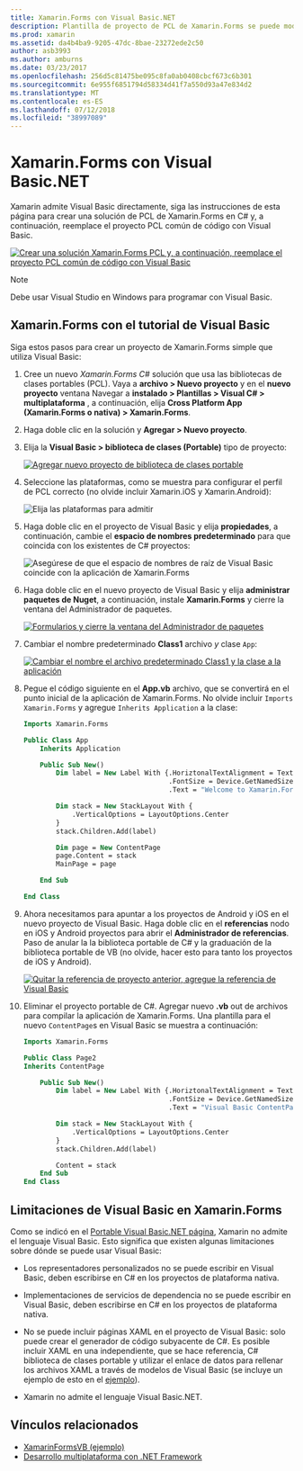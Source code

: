 ```yaml
---
title: Xamarin.Forms con Visual Basic.NET
description: Plantilla de proyecto de PCL de Xamarin.Forms se puede modificar para usar Visual Basic para el ensamblado principal, eficazmente lo que le permite crear aplicaciones móviles multiplataforma con VB.NET.
ms.prod: xamarin
ms.assetid: da4b4ba9-9205-47dc-8bae-23272ede2c50
author: asb3993
ms.author: amburns
ms.date: 03/23/2017
ms.openlocfilehash: 256d5c81475be095c8fa0ab0408cbcf673c6b301
ms.sourcegitcommit: 6e955f6851794d58334d41f7a550d93a47e834d2
ms.translationtype: MT
ms.contentlocale: es-ES
ms.lasthandoff: 07/12/2018
ms.locfileid: "38997089"
---
```

# <a name="xamarinforms-using-visual-basicnet"></a>Xamarin.Forms con Visual Basic.NET

Xamarin admite Visual Basic directamente, siga las instrucciones de esta página para crear una solución de PCL de Xamarin.Forms en C# y, a continuación, reemplace el proyecto PCL común de código con Visual Basic.

[![](xamarin-forms-images/hero-sml.png "Crear una solución Xamarin.Forms PCL y, a continuación, reemplace el proyecto PCL común de código con Visual Basic")](xamarin-forms-images/hero.png#lightbox)

> [!NOTE]
> Debe usar Visual Studio en Windows para programar con Visual Basic.

## <a name="xamarinforms-with-visual-basic-walkthrough"></a>Xamarin.Forms con el tutorial de Visual Basic

Siga estos pasos para crear un proyecto de Xamarin.Forms simple que utiliza Visual Basic:

1. Cree un nuevo *Xamarin.Forms C#* solución que usa las bibliotecas de clases portables (PCL).
Vaya a **archivo > Nuevo proyecto** y en el **nuevo proyecto** ventana Navegar a **instalado > Plantillas > Visual C# > multiplataforma** , a continuación, elija  **Cross Platform App (Xamarin.Forms o nativa) > Xamarin.Forms**.

2. Haga doble clic en la solución y **Agregar > Nuevo proyecto**.

3. Elija la **Visual Basic > biblioteca de clases (Portable)** tipo de proyecto:

   [![](xamarin-forms-images/add-vb-2-sml.png "Agregar nuevo proyecto de biblioteca de clases portable")](xamarin-forms-images/add-vb-2.png#lightbox)

4. Seleccione las plataformas, como se muestra para configurar el perfil de PCL correcto (no olvide incluir Xamarin.iOS y Xamarin.Android):

   ![](xamarin-forms-images/add-vb-3-sml.png "Elija las plataformas para admitir")

5. Haga doble clic en el proyecto de Visual Basic y elija **propiedades**, a continuación, cambie el **espacio de nombres predeterminado** para que coincida con los existentes de C# proyectos:

   ![](xamarin-forms-images/add-vb-4s-sml.png "Asegúrese de que el espacio de nombres de raíz de Visual Basic coincide con la aplicación de Xamarin.Forms")

6. Haga doble clic en el nuevo proyecto de Visual Basic y elija **administrar paquetes de Nuget**, a continuación, instale **Xamarin.Forms** y cierre la ventana del Administrador de paquetes.

   [![](xamarin-forms-images/add-vb-4-sml.png "Formularios y cierre la ventana del Administrador de paquetes")](xamarin-forms-images/add-vb-4.png#lightbox)

7. Cambiar el nombre predeterminado **Class1** archivo *y* clase `App`:

   [![](xamarin-forms-images/add-vb-5-sml.png "Cambiar el nombre el archivo predeterminado Class1 y la clase a la aplicación")](xamarin-forms-images/add-vb-5.png#lightbox)

8. Pegue el código siguiente en el **App.vb** archivo, que se convertirá en el punto inicial de la aplicación de Xamarin.Forms. No olvide incluir `Imports Xamarin.Forms` y agregue `Inherits Application` a la clase:

    ```vb 
    Imports Xamarin.Forms

    Public Class App
        Inherits Application

        Public Sub New()
            Dim label = New Label With {.HoriztonalTextAlignment = TextAlignment.Center,
                                        .FontSize = Device.GetNamedSize(NamedSize.Medium, GetType(Label)),
                                        .Text = "Welcome to Xamarin.Forms with Visual Basic.NET"}

            Dim stack = New StackLayout With {
                .VerticalOptions = LayoutOptions.Center
            }
            stack.Children.Add(label)

            Dim page = New ContentPage
            page.Content = stack
            MainPage = page

        End Sub

    End Class
    ```

9. Ahora necesitamos para apuntar a los proyectos de Android y iOS en el nuevo proyecto de Visual Basic.
Haga doble clic en el **referencias** nodo en iOS y Android proyectos para abrir el **Administrador de referencias**. Paso de anular la la biblioteca portable de C# y la graduación de la biblioteca portable de VB (no olvide, hacer esto para tanto los proyectos de iOS y Android).

   [![](xamarin-forms-images/add-vb-8-sml.png "Quitar la referencia de proyecto anterior, agregue la referencia de Visual Basic")](xamarin-forms-images/add-vb-8.png#lightbox)

10. Eliminar el proyecto portable de C#. Agregar nuevo **.vb** out de archivos para compilar la aplicación de Xamarin.Forms. Una plantilla para el nuevo `ContentPage`s en Visual Basic se muestra a continuación:

    ```vb
    Imports Xamarin.Forms

    Public Class Page2
    Inherits ContentPage

        Public Sub New()
            Dim label = New Label With {.HoriztonalTextAlignment = TextAlignment.Center,
                                        .FontSize = Device.GetNamedSize(NamedSize.Medium, GetType(Label)),
                                        .Text = "Visual Basic ContentPage"}

            Dim stack = New StackLayout With {
                .VerticalOptions = LayoutOptions.Center
            }
            stack.Children.Add(label)

            Content = stack
        End Sub
    End Class
    ```

## <a name="limitations-of-visual-basic-in-xamarinforms"></a>Limitaciones de Visual Basic en Xamarin.Forms

Como se indicó en el [Portable Visual Basic.NET página](~/cross-platform/platform/visual-basic/index.md), Xamarin no admite el lenguaje Visual Basic. Esto significa que existen algunas limitaciones sobre dónde se puede usar Visual Basic:

 - Los representadores personalizados no se puede escribir en Visual Basic, deben escribirse en C# en los proyectos de plataforma nativa.

 - Implementaciones de servicios de dependencia no se puede escribir en Visual Basic, deben escribirse en C# en los proyectos de plataforma nativa.

 - No se puede incluir páginas XAML en el proyecto de Visual Basic: solo puede crear el generador de código subyacente de C#. Es posible incluir XAML en una independiente, que se hace referencia, C# biblioteca de clases portable y utilizar el enlace de datos para rellenar los archivos XAML a través de modelos de Visual Basic (se incluye un ejemplo de esto en el [ejemplo](https://github.com/xamarin/mobile-samples/tree/master/VisualBasic/XamarinFormsVB/XamlPages)).

 - Xamarin no admite el lenguaje Visual Basic.NET.

## <a name="related-links"></a>Vínculos relacionados

- [XamarinFormsVB (ejemplo)](https://github.com/xamarin/mobile-samples/tree/master/VisualBasic/XamarinFormsVB)
- [Desarrollo multiplataforma con .NET Framework](https://docs.microsoft.com/dotnet/standard/cross-platform/)
